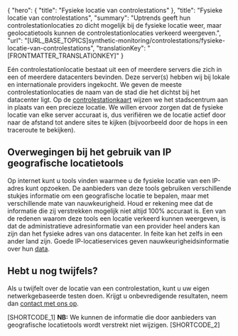 {
  "hero": {
    "title": "Fysieke locatie van controlestations"
  },
  "title": "Fysieke locatie van controlestations",
  "summary": "Uptrends geeft hun controlestationlocaties zo dicht mogelijk bij de fysieke locatie weer, maar geolocatietools kunnen de controlestationlocaties verkeerd weergeven.",
  "url": "[URL_BASE_TOPICS]synthetic-monitoring/controlestations/fysieke-locatie-van-controlestations",
  "translationKey": "[FRONTMATTER_TRANSLATIONKEY]"
}

Eén controlestationlocatie bestaat uit een of meerdere servers die zich in een of meerdere datacenters bevinden. Deze server(s) hebben wij bij lokale en internationale providers ingekocht. We geven de meeste controlestationlocaties de naam van de stad die het dichtst bij het datacenter ligt. Op de [controlestationkaart]([LINK_URL_1]) wijzen we het stadscentrum aan in plaats van een precieze locatie. We willen ervoor zorgen dat de fysieke locatie van elke server accuraat is, dus verifiëren we de locatie actief door naar de afstand tot andere sites te kijken (bijvoorbeeld door de hops in een traceroute te bekijken).

## Overwegingen bij het gebruik van IP geografische locatietools

Op internet kunt u tools vinden waarmee u de fysieke locatie van een IP-adres kunt opzoeken. De aanbieders van deze tools gebruiken verschillende stukjes informatie om een geografische locatie te bepalen, maar met verschillende mate van nauwkeurigheid. Houd er rekening mee dat de informatie die zij verstrekken mogelijk niet altijd 100% accuraat is. Een van de redenen waarom deze tools een locatie verkeerd kunnen weergeven, is dat de administratieve adresinformatie van een provider heel anders kan zijn dan het fysieke adres van ons datacenter. In feite kan het zelfs in een ander land zijn. Goede IP-locatieservices geven nauwkeurigheidsinformatie over hun [data]([LINK_URL_2]).

## Hebt u nog twijfels?

Als u twijfelt over de locatie van een controlestation, kunt u uw eigen netwerkgebaseerde testen doen. Krijgt u onbevredigende resultaten, neem dan [contact met ons op]([LINK_URL_3]).

[SHORTCODE_1]
**NB:** We kunnen de informatie die door aanbieders van geografische locatietools wordt verstrekt niet wijzigen.
[SHORTCODE_2]
